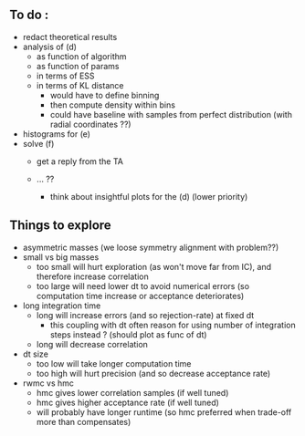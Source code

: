 ## To do :
* redact theoretical results 
* analysis of (d) 
  * as function of algorithm 
  * as function of params 
  * in terms of ESS
  * in terms of KL distance
    * would have to define binning 
    * then compute density within bins
    * could have baseline with samples from perfect distribution (with radial coordinates ??)
* histograms for (e)
* solve (f)
  * get a reply from the TA 
  * ... ??

    * think about insightful plots for the (d) (lower priority)

## Things to explore
- asymmetric masses (we loose symmetry alignment with problem??)
- small vs big masses 
  - too small will hurt exploration (as won't move far from IC), and therefore increase correlation
  - too large will need lower dt to avoid numerical errors (so computation time increase or acceptance deteriorates)
- long integration time 
  - long will increase errors (and so rejection-rate) at fixed dt
    - this coupling with dt often reason for using number of integration steps instead ? (should plot as func of dt)
  - long will decrease correlation  
- dt size 
  - too low will take longer computation time
  - too high will hurt precision (and so decrease acceptance rate)
- rwmc vs hmc 
  - hmc gives lower correlation samples (if well tuned)
  - hmc gives higher acceptance rate (if well tuned)
  - will probably have longer runtime (so hmc preferred when trade-off more than compensates)